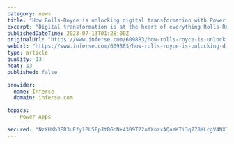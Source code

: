 ```yaml
---
category: news
title: "How Rolls-Royce is unlocking digital transformation with Power Apps – Microsoft"
excerpt: "Digital transformation is at the heart of everything Rolls-Royce does. The British aerospace and defence company has embraced scalable low-code apps to build"
publishedDateTime: 2023-07-13T01:28:00Z
originalUrl: "https://www.inferse.com/609883/how-rolls-royce-is-unlocking-digital-transformation-with-power-apps-microsoft/"
webUrl: "https://www.inferse.com/609883/how-rolls-royce-is-unlocking-digital-transformation-with-power-apps-microsoft/"
type: article
quality: 13
heat: 13
published: false

provider:
  name: Inferse
  domain: inferse.com

topics:
  - Power Apps

secured: "NzXUKh3ER3uEfylPU5FpJtBGoN+43B9T22ufXnzxAQaaKTi3q778KLcgV4NX7hrEB6kzoYnQV6thXkigXErWcncXVzQSrL71gnl25zZGh3n2X5TCrBBPYb3wFSOkZMuM3jOl99En/nIllOIPzD9zwLuU9ONJoztjqgZOpmfGVfl3hCqojkzaPgtOFR/NeglTuYGTW0N/cfeMpc3z5NmfHH8xKYvmBBIdkfg1mk66IvFL2kBYNl31qol5EMJBqSXjafpQv2aajXldfVira4ZLRiHlxyoBulHQ4GvX81GhJc13LK1FmYBNCcSWE3Vu40W4H6Dx3NvmNclN3yMAY+yLrxk2J1nyEf2Wh7GxcRlNp8U=;CiwT0RpjShGLw+C41A/o4A=="
---
```


